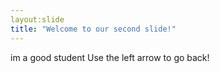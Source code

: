 ```yaml
---
layout:slide
title: "Welcome to our second slide!"
---
```

im a good student
Use the left arrow to go back!
